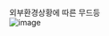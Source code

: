 <br> 외부환경상황에 따른 무드등 <br>
![image](https://github.com/SoftBankCorp/Mood_lighting_with_env/assets/97716860/f6814c4c-3091-4515-bc59-31a548866c1f)
